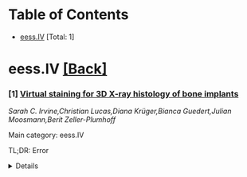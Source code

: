 <div id=toc></div>

# Table of Contents

- [eess.IV](#eess.IV) [Total: 1]


<div id='eess.IV'></div>

# eess.IV [[Back]](#toc)

### [1] [Virtual staining for 3D X-ray histology of bone implants](https://arxiv.org/abs/2509.09235)
*Sarah C. Irvine,Christian Lucas,Diana Krüger,Bianca Guedert,Julian Moosmann,Berit Zeller-Plumhoff*

Main category: eess.IV

TL;DR: Error


<details>
  <summary>Details</summary>
Motivation: Error

Method: Error

Result: Error

Conclusion: Error

Abstract: Three-dimensional X-ray histology techniques offer a non-invasive alternative
to conventional 2D histology, enabling volumetric imaging of biological tissues
without the need for physical sectioning or chemical staining. However, the
inherent greyscale image contrast of X-ray tomography limits its biochemical
specificity compared to traditional histological stains. Within digital
pathology, deep learning-based virtual staining has demonstrated utility in
simulating stained appearances from label-free optical images. In this study,
we extend virtual staining to the X-ray domain by applying cross-modality image
translation to generate artificially stained slices from
synchrotron-radiation-based micro-CT scans. Using over 50 co-registered image
pairs of micro-CT and toluidine blue-stained histology from bone-implant
samples, we trained a modified CycleGAN network tailored for limited paired
data. Whole slide histology images were downsampled to match the voxel size of
the CT data, with on-the-fly data augmentation for patch-based training. The
model incorporates pixelwise supervision and greyscale consistency terms,
producing histologically realistic colour outputs while preserving
high-resolution structural detail. Our method outperformed Pix2Pix and standard
CycleGAN baselines across SSIM, PSNR, and LPIPS metrics. Once trained, the
model can be applied to full CT volumes to generate virtually stained 3D
datasets, enhancing interpretability without additional sample preparation.
While features such as new bone formation were able to be reproduced, some
variability in the depiction of implant degradation layers highlights the need
for further training data and refinement. This work introduces virtual staining
to 3D X-ray imaging and offers a scalable route for chemically informative,
label-free tissue characterisation in biomedical research.

</details>
